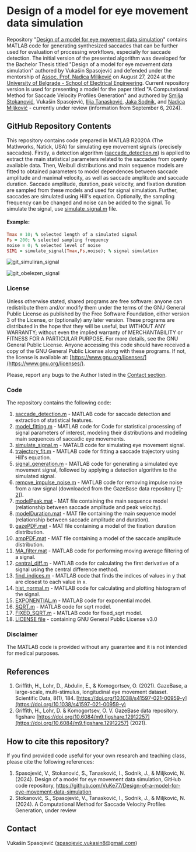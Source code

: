
# Design of a model for eye movement data simulation
Repository "[Design of a model for eye movement data simulation](https://github.com/VuKe77/Design-of-a-model-for-eye-movement-data-simulation/)" contains MATLAB code for generating synthesized saccades that can be further used for evaluation of processing workflows, especially for saccade detection. The initial version of the presented algorithm was developed for the Bachelor Thesis titled "Design of a model for eye movement data simulation" authored by Vukašin Spasojević and defended under the mentorship of [Assoc. Prof. Nadica Miljković](https://www.etf.bg.ac.rs/en/faculty/staff/nadica-miljkovic-4323) on August 27, 2024 at the [University of Belgrade - School of Electrical Engineering](https://www.etf.bg.ac.rs/en). Current repository version is used for presenting a model for the paper titled "A Computational Method for Saccade Velocity Profiles Generation" and authored by [Smilja Stokanović](https://orcid.org/0000-0003-0887-2615), Vukašin Spasojević, [Ilija Tanasković](https://orcid.org/0000-0002-6488-4074), [Jaka Sodnik](https://orcid.org/0000-0002-8915-9493), and [Nadica Miljković](https://orcid.org/0000-0002-3933-6076) - currently under review (information from September 6, 2024).

## GitHub Repository Contents
This repository contains code prepared in MATLAB R2020A (The Mathworks, Natick, USA) for simulating eye movement signals (precisely saccades). Firstly, a detection algorithm ([saccade_detection.m](https://github.com/VuKe77/Design-of-a-model-for-eye-movement-data-simulation/blob/master/saccade_detection.m)) is applied to extract the main statistical parameters related to the saccades from openly available data. Then, Weibull distributions and main sequence models are fitted to obtained parameters to model dependences between saccade amplitude and maximal velocity, as well as saccade amplitude and saccade duration. Saccade amplitude, duration, peak velocity, and fixation duration are sampled from these models and used for signal simulation. Further, saccades are simulated using Hill's equation. Optionally, the sampling frequency can be changed and noise can be added to the signal. To simulate the signal, use [simulate_signal.m](https://github.com/VuKe77/Design-of-a-model-for-eye-movement-data-simulation/blob/master/simulate_signal.m) file.

#### Example:
```ruby
Tmax = 10; % selected length of a simulated signal
Fs = 200; % selected sampling frequency
noise = 0; % selected level of noise
SIM1 = simulate_signal(Tmax,Fs,noise); % signal simulation

```
![git_simuliran_signal](https://github.com/user-attachments/assets/59b4fb37-3d80-4e44-8e8c-b82fa3b89aa5)
<!-- <img src="https://github.com/user-attachments/assets/59b4fb37-3d80-4e44-8e8c-b82fa3b89aa5" width="700"> -->
![git_obelezen_signal](https://github.com/user-attachments/assets/fb18c65b-2689-4749-b0a8-7be8328880ae)
<!-- <img src="https://github.com/user-attachments/assets/fb18c65b-2689-4749-b0a8-7be8328880ae" width="700"> -->


### License
Unless otherwise stated, shared programs are free software: anyone can redistribute them and/or modify them under the terms of the GNU General Public License as published by the Free Software Foundation, either version 3 of the License, or (optionally) any later version. These programs are distributed in the hope that they will be useful, but WITHOUT ANY WARRANTY; without even the implied warranty of MERCHANTABILITY or FITNESS FOR A PARTICULAR PURPOSE. For more details, see the GNU General Public License. Anyone accessing this code should have received a copy of the GNU General Public License along with these programs. If not, the license is available at: [https://www.gnu.org/licenses/](https://www.gnu.org/licenses/).

Please, report any bugs to the Author listed in the [Contact section](https://github.com/VuKe77/Design-of-a-model-for-eye-movement-data-simulation?tab=readme-ov-file#contacts).

### Code
The repository contains the following code:

1) [saccade_detection.m](https://github.com/VuKe77/Design-of-a-model-for-eye-movement-data-simulation/blob/master/saccade_detection.m) - MATLAB code for saccade detection and extraction of statistical features.
2) [model_fitting.m](https://github.com/VuKe77/Design-of-a-model-for-eye-movement-data-simulation/blob/master/model_fitting.m) - MATLAB code for Code for statistical processing of signal parameters of interest, modeling their distributions and modeling main sequences of saccadic eye movements.
3) [simulate_signal.m](https://github.com/VuKe77/Design-of-a-model-for-eye-movement-data-simulation/blob/master/simulate_signal.m) - MATALB code for simulating eye movement signal.
4) [trajectory_fit.m](https://github.com/VuKe77/Design-of-a-model-for-eye-movement-data-simulation/blob/master/trajectory_fit.m) - MATLAB code for fitting a saccade trajectory using Hill's equation.
5) [signal_generation.m](https://github.com/VuKe77/Design-of-a-model-for-eye-movement-data-simulation/blob/master/signal_generation.m) - MATLAB code for generating a simulated eye movement signal, followed by applying a detection algorithm to the simulated signal.
6) [remove_impulse_noise.m](https://github.com/VuKe77/Design-of-a-model-for-eye-movement-data-simulation/blob/master/remove_impulse_noise.m) - MATLAB code for removing impulse noise from a raw signal (downloaded from the GazeBase data repository [[1](https://doi.org/10.1038/s41597-021-00959-y)-[2](https://doi.org/10.6084/m9.figshare.12912257)]).
7) [modelPeak.mat](https://github.com/VuKe77/Design-of-a-model-for-eye-movement-data-simulation/blob/master/modelPeak.mat) - MAT file containing the main sequence model (relationship between saccade amplitude and peak velocity).
8) [modelDuration.mat](https://github.com/VuKe77/Design-of-a-model-for-eye-movement-data-simulation/blob/master/modelDuration.mat) - MAT file containing the main sequence model (relationship between saccade amplitude and duration).
9) [gazePDF.mat](https://github.com/VuKe77/Design-of-a-model-for-eye-movement-data-simulation/blob/master/gazePDF.mat) - MAT file containing a model of the fixation duration distribution.
10) [ampPDF.mat](https://github.com/VuKe77/Design-of-a-model-for-eye-movement-data-simulation/blob/master/ampPDF.mat) - MAT file containing a model of the saccade amplitude distribution.
11) [MA_filter.mat](https://github.com/VuKe77/Design-of-a-model-for-eye-movement-data-simulation/blob/master/MA_filter.m) - MATLAB code for performing moving average filtering of a signal.
12) [central_diff.m](https://github.com/VuKe77/Design-of-a-model-for-eye-movement-data-simulation/blob/master/central_diff.m) - MATLAB code for calculating the first derivative of a signal using the central difference method.
13) [find_indices.m](https://github.com/VuKe77/Design-of-a-model-for-eye-movement-data-simulation/blob/master/find_indices.m) - MATLAB code that finds the indices of values in y that are closest to each value in x.
14) [hist_normal.m](https://github.com/VuKe77/Design-of-a-model-for-eye-movement-data-simulation/blob/master/hist_normal.m) - MATLAB code for calculating and plotting histogram of the signal.
15) [EXPONENTIAL.m](https://github.com/VuKe77/Design-of-a-model-for-eye-movement-data-simulation/blob/master/EXPONENTIAL.m) - MATLAB code for exponential model.
16) [SQRT.m](https://github.com/VuKe77/Design-of-a-model-for-eye-movement-data-simulation/blob/master/SQRT.m) - MATLAB code for sqrt model.
17) [FIXED_SQRT.m](https://github.com/VuKe77/Design-of-a-model-for-eye-movement-data-simulation/blob/master/FIXED_SQRT.m) - MATLAB code for fixed_sqrt model.
18) [LICENSE file](https://github.com/VuKe77/Design-of-a-model-for-eye-movement-data-simulation/blob/master/LICENSE) - containing GNU General Public License v3.0

### Disclaimer
The MATLAB code is provided without any guarantee and it is not intended for medical purposes.

## References
1) Griffith, H., Lohr, D., Abdulin, E., & Komogortsev, O. (2021). GazeBase, a large-scale, multi-stimulus, longitudinal eye movement dataset. Scientific Data, 8(1), 184. [https://doi.org/10.1038/s41597-021-00959-y](https://doi.org/10.1038/s41597-021-00959-y)
2) Griffith, H., Lohr, D. & Komogortsev, O. V. GazeBase data repository. figshare [https://doi.org/10.6084/m9.figshare.12912257](https://doi.org/10.6084/m9.figshare.12912257) (2021).

## How to cite this repository?
If you find provided code useful for your own research and teaching class, please cite the following references:
1) Spasojević, V., Stokanović, S., Tanasković, I., Sodnik, J., & Miljković, N. (2024). Design of a model for eye movement data simulation, GitHub code repository, https://github.com/VuKe77/Design-of-a-model-for-eye-movement-data-simulation
2) Stokanović, S., Spasojević, V., Tanasković, I., Sodnik, J., & Miljković, N. (2024). A Computational Method for Saccade Velocity Profiles Generation, under review 

## Contact
Vukašin Spasojević ([spasojevic.vukasin8@gmail.com](mailto:spasojevic.vukasin8@gmail.com))

